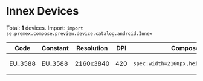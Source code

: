 # Innex Devices

Total: **1** devices. Import: `import se.premex.compose.preview.device.catalog.android.Innex`

| Code | Constant | Resolution | DPI | Compose Spec | Preview Usage |
|------|----------|------------|-----|-------------|---------------|
| EU_3588 | EU_3588 | 2160x3840 | 420 | `spec:width=2160px,height=3840px,dpi=420` | `@Preview(device = Innex.EU_3588)` |

<!-- Generated automatically. Do not edit manually. -->
